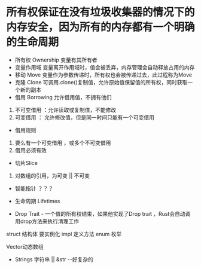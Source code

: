 # 所有权保证在没有垃圾收集器的情况下的内存安全，因为所有的内存都有一个明确的生命周期
- 所有权 Ownership 变量有其所有者
- 变量作用域 变量离开作用域时，值会被丢弃，内存管理会自动释放占用的内存
- 移动 Move 变量作为参数传递时，所有权也会被传递过去，此过程称为Move
- 克隆 Clone 可调用.clone()复制值，允许原始值保留值的所有权，同时获取一个新的副本
- 借用 Borrowing 允许借用值，不拥有他们
 1. 不可变借用 ：允许读取或复制值，不能修改
 2. 可变借用 ： 允许修改值，但是同一时间只能有一个可变借用
- 借用规则 
 1. 要么有一个可变借用 ，或多个不可变借用
 2. 借用必须有效
- 切片Slice 
 1. 对数组的引用，为可变 || 不可变

- 智能指针 ？？？

- 生命周期 Lifetimes

- Drop Trait - 一个值的所有权结束，如果他实现了Drop trait ，Rust会自动调用drop方法来执行清理工作


struct 结构体 要实例化
impl 定义方法
enum 枚举

Vector动态数组
 

- Strings 字符串 || &str --好复杂的  

